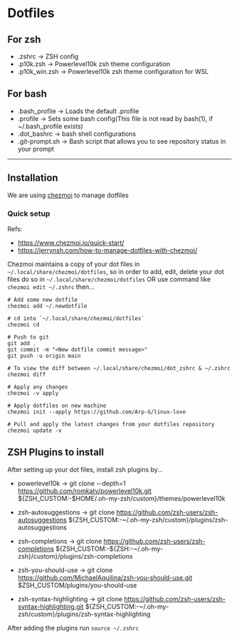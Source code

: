 # Dotfiles

## For zsh

* .zshrc                              -> ZSH config
* .p10k.zsh                           -> Powerlevel10k zsh theme configuration
* .p10k_win.zsh                       -> Powerlevel10k zsh theme configuration for WSL

## For bash

* .bash_profile                       -> Loads the default .profile
* .profile                            -> Sets some bash config(This file is not read by bash(1), if ~/.bash_profile exists)
* .dot_bashrc                         -> bash shell configurations
* .git-prompt.sh                      -> Bash script that allows you to see repository status in your prompt

---

## Installation

We are using [chezmoi](https://www.chezmoi.io/) to manage dotfiles

### Quick setup

Refs:
* https://www.chezmoi.io/quick-start/
* https://jerrynsh.com/how-to-manage-dotfiles-with-chezmoi/

Chezmoi maintains a copy of your dot files in `~/.local/share/chezmoi/dotfiles`, so in order to add, edit, delete your dot files
do so in `~/.local/share/chezmoi/dotfiles` OR use command like `chezmoi edit ~/.zshrc` then...

```
# Add some new dotfile
chezmoi add ~/.newdotfile

# cd into `~/.local/share/chezmoi/dotfiles`
chezmoi cd

# Push to git
git add .
git commit -m "<New dotfile commit message>"
git push -u origin main

# To view the diff between ~/.local/share/chezmoi/dot_zshrc & ~/.zshrc
chezmoi diff

# Apply any changes
chezmoi -v apply

# Apply dotfiles on new machine
chezmoi init --apply https://github.com/Arp-G/linux-love

# Pull and apply the latest changes from your dotfiles repository
chezmoi update -v
```

## ZSH Plugins to install

After setting up your dot files, install zsh plugins by...

* powerlevel10k             -> git clone --depth=1 https://github.com/romkatv/powerlevel10k.git ${ZSH_CUSTOM:-$HOME/.oh-my-zsh/custom}/themes/powerlevel10k

* zsh-autosuggestions       -> git clone https://github.com/zsh-users/zsh-autosuggestions ${ZSH_CUSTOM:-~/.oh-my-zsh/custom}/plugins/zsh-autosuggestions

* zsh-completions           -> git clone https://github.com/zsh-users/zsh-completions ${ZSH_CUSTOM:-${ZSH:-~/.oh-my-zsh}/custom}/plugins/zsh-completions

* zsh-you-should-use        -> git clone https://github.com/MichaelAquilina/zsh-you-should-use.git $ZSH_CUSTOM/plugins/you-should-use

* zsh-syntax-highlighting   -> git clone https://github.com/zsh-users/zsh-syntax-highlighting.git ${ZSH_CUSTOM:-~/.oh-my-zsh/custom}/plugins/zsh-syntax-highlighting

After adding the plugins run `source ~/.zshrc`
